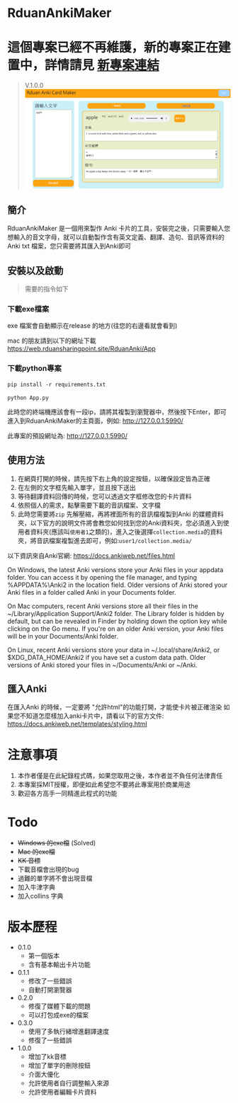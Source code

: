 # RduanAnkiMaker 

# 這個專案已經不再維護，新的專案正在建置中，詳情請見 [新專案連結](https://github.com/Rduanchen/AnkiCardMaker)

> V.1.0.0
![alt text](https://raw.githubusercontent.com/Rduanchen/RduanAnkiMaker/main/image.png)


## 簡介
RduanAnkiMaker 是一個用來製作 Anki 卡片的工具，安裝完之後，只需要輸入您想輸入的音文字母，就可以自動製作含有英文定義、翻譯、造句、音訊等資料的 Anki txt 檔案，您只需要將其匯入到Anki即可

## 安裝以及啟動
>需要的指令如下
### 下載exe檔案

exe 檔案會自動顯示在release 的地方(往您的右邊看就會看到)

mac 的朋友請到以下的網址下載
https://web.rduansharingpoint.site/RduanAnki/App

### 下載python專案
```
pip install -r requirements.txt
```
```
python App.py
```


此時您的終端機應該會有一段ip，請將其複製到瀏覽器中，然後按下Enter，即可進入到RduanAnkiMaker的主頁面，例如: http://127.0.0.1:5990/

此專案的預設網址為: http://127.0.0.1:5990/


## 使用方法

1. 在網頁打開的時候，請先按下右上角的設定按鈕，以確保設定皆為正確
2. 在左側的文字框先輸入單字，並且按下送出
3. 等待翻譯資料回傳的時候，您可以透過文字框修改您的卡片資料
4. 依照個人的需求，點擊需要下載的音訊檔案、文字檔
5. 此時您需要將`zip` 先解壓縮，再將裡面所有的音訊檔複製到Anki 的媒體資料夾，以下官方的說明文件將會教您如何找到您的Anki資料夾，您必須進入到使用者資料夾(應該叫`使用者1`之類的)，進入之後選擇`collection.media`的資料夾，將音訊檔案複製進去即可，例如:`user1/collection.media/`

以下資訊來自Anki官網:
https://docs.ankiweb.net/files.html

On Windows, the latest Anki versions store your Anki files in your appdata folder. You can access it by opening the file manager, and typing %APPDATA%\Anki2 in the location field. Older versions of Anki stored your Anki files in a folder called Anki in your Documents folder.

On Mac computers, recent Anki versions store all their files in the ~/Library/Application Support/Anki2 folder. The Library folder is hidden by default, but can be revealed in Finder by holding down the option key while clicking on the Go menu. If you're on an older Anki version, your Anki files will be in your Documents/Anki folder.

On Linux, recent Anki versions store your data in ~/.local/share/Anki2, or $XDG_DATA_HOME/Anki2 if you have set a custom data path. Older versions of Anki stored your files in ~/Documents/Anki or ~/Anki.



## 匯入Anki
在匯入Anki 的時候，一定要將 "允許html"的功能打開，才能使卡片被正確渲染
如果您不知道怎麼樣加入anki卡片中，請看以下的官方文件:
https://docs.ankiweb.net/templates/styling.html



# 注意事項
1. 本作者僅是在此紀錄程式碼，如果您取用之後，本作者並不負任何法律責任
2. 本專案採MIT授權，即便如此希望您不要將此專案用於商業用途
3. 歡迎各方高手一同精進此程式的功能
   

# Todo
* ~~Windows 的exe檔~~ (Solved)
* ~~Mac 的exe檔~~
* ~~KK 音標~~
* 下載音檔會出現的bug
* 過難的單字將不會出現音檔
* 加入牛津字典
* 加入collins 字典

# 版本歷程
* 0.1.0
  * 第一個版本
  * 含有基本輸出卡片功能
* 0.1.1
  * 修改了一些錯誤
  * 自動打開瀏覽器
* 0.2.0
  * 修復了媒體下載的問題
  * 可以打包成exe的檔案
* 0.3.0
  * 使用了多執行緒增進翻譯速度
  * 修復了一些錯誤
* 1.0.0
  * 增加了kk音標
  * 增加了單字的刪除按鈕
  * 介面大優化
  * 允許使用者自行調整輸入來源
  * 允許使用者編輯卡片資料
